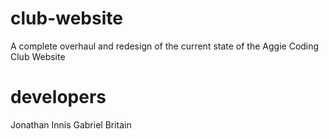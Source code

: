 # club-website
A complete overhaul and redesign of the current state of the Aggie Coding Club Website

# developers
Jonathan Innis
Gabriel Britain
